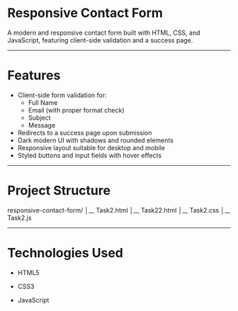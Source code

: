 # Responsive Contact Form

A modern and responsive contact form built with HTML, CSS, and JavaScript, featuring client-side validation and a success page.  

---

# Features

- Client-side form validation for:
  - Full Name
  - Email (with proper format check)
  - Subject
  - Message
- Redirects to a success page upon submission
- Dark modern UI with shadows and rounded elements
- Responsive layout suitable for desktop and mobile
- Styled buttons and input fields with hover effects

---

# Project Structure

  responsive-contact-form/
  │__ Task2.html 
  │__ Task22.html 
  │__ Task2.css 
  │__ Task2.js 


---

# Technologies Used

- HTML5

- CSS3

- JavaScript




